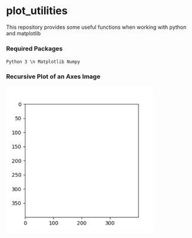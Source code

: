 # plot_utilities
This repository provides some useful functions when working with python and matplotlib

### Required Packages
`Python 3 \n
Matplotlib
Numpy
`

### Recursive Plot of an Axes Image
<img src="https://github.com/janek-gross/plot_utilities/blob/master/test.gif?raw=true" width="400" height="400" />
